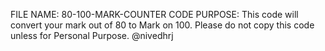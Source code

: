 FILE  NAME: 80-100-MARK-COUNTER
CODE PURPOSE:
     This code will convert your mark out of 80 to Mark on 100.
Please do not copy this code unless for Personal Purpose.
@nivedhrj

